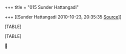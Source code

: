 +++
title = "015 Sunder Hattangadi"

+++
[[Sunder Hattangadi	2010-10-23, 20:35:35 [Source](https://groups.google.com/g/samskrita/c/foDAE7fQS9A)]]



[TABLE]

[TABLE]



